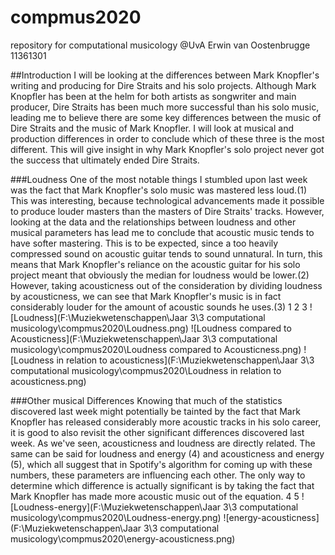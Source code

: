 # compmus2020
repository for computational musicology @UvA
Erwin van Oostenbrugge
11361301

##Introduction 
I will be looking at the differences between Mark Knopfler's writing and producing for Dire Straits and his solo projects. Although Mark Knopfler has been at the helm for both artists as songwriter and main producer, Dire Straits has been much more successful than his solo music, leading me to believe there are some key differences between the music of Dire Straits and the music of Mark Knopfler. I will look at musical and production differences in order to conclude which of these three is the most different. This will give insight in why Mark Knopfler's solo project never got the success that ultimately ended Dire Straits.

###Loudness
One of the most notable things I stumbled upon last week was the fact that Mark Knopfler's solo music was mastered less loud.(1) This was interesting, because technological advancements made it possible to produce louder masters than the masters of Dire Straits' tracks. However, looking at the data and the relationships between loudness and other musical parameters has lead me to conclude that acoustic music tends to have softer mastering. This is to be expected, since a too heavily compressed sound on acoustic guitar tends to sound unnatural. In turn, this means that Mark Knopfler's reliance on the acoustic guitar for his solo project meant that obviously the median for loudness would be lower.(2) However, taking acousticness out of the consideration by dividing loudness by acousticness, we can see that Mark Knopfler's music is in fact considerably louder for the amount of acoustic sounds he uses.(3)
1
2
3
![Loudness](F:\Muziekwetenschappen\Jaar 3\3 computational musicology\compmus2020\Loudness.png)
![Loudness compared to Acousticness](F:\Muziekwetenschappen\Jaar 3\3 computational musicology\compmus2020\Loudness compared to Acousticness.png)
![Loudness in relation to acousticness](F:\Muziekwetenschappen\Jaar 3\3 computational musicology\compmus2020\Loudness in relation to acousticness.png)

###Other musical Differences
Knowing that much of the statistics discovered last week might potentially be tainted by the fact that Mark Knopfler has released considerably more acoustic tracks in his solo career, it is good to also revisit the other significant differences discovered last week. As we've seen, acousticness and loudness are directly related. The same can be said for loudness and energy (4) and acousticness and energy (5), which all suggest that in Spotify's algorithm for coming up with these numbers, these parameters are influencing each other. The only way to determine which difference is actually significant is by taking the fact that Mark Knopfler has made more acoustic music out of the equation.
4
5
![Loudness-energy](F:\Muziekwetenschappen\Jaar 3\3 computational musicology\compmus2020\Loudness-energy.png)
![energy-acousticness](F:\Muziekwetenschappen\Jaar 3\3 computational musicology\compmus2020\energy-acousticness.png)

